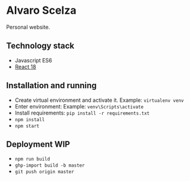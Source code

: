# Alvaro Scelza

Personal website.

## Technology stack
- Javascript ES6
- [React 18](https://reactjs.org/docs/getting-started.html)

## Installation and running

- Create virtual environment and activate it. Example: `virtualenv venv`
- Enter environment: Example: `venv\Scripts\activate`
- Install requirements: `pip install -r requirements.txt`
- `npm install`
- `npm start`

## Deployment WIP

- `npm run build`
- `ghp-import build -b master`
- `git push origin master`
